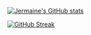 [![Jermaine's GitHub stats](https://github-readme-stats.vercel.app/api?username=bigjermaine&show_icons=true&count_private=true&hide_title=false&theme=dracula)](https://github.com/anuraghazra/github-readme-stats)

[![GitHub Streak](https://streak-stats.demolab.com/?user=bigjermaine&theme=dracula)](https://git.io/streak-stats)



